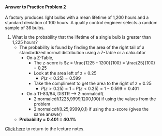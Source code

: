 #### Answer to Practice Problem 2
A factory produces light bulbs with a mean lifetime of 1,200 hours and a standard deviation of 100 hours. A quality control engineer selects a random sample of 36 bulbs.

1. What is the probability that the lifetime of a single bulb is greater than 1,225 hours?
    * The probability is found by finding the area of the right tail of a standardized normal distribution using a Z-Table or a calculator
        * On a Z-Table,
            * The z-score is $z = \frac{1225 - 1200}{100} = \frac{25}{100} = 0.25
            * Look at the area left of z = 0.25
                * $P(z < 0.25) = 0.599$
            * Take the compliment to get the area to the right of z = 0.25
                * $P(z > 0.25) = 1 - P(z < 0.25) = 1 - 0.599 = 0.401$
        * On a TI-83/84, DISTR --> 2:normalcdf(
            * 2:normalcdf(1225,9999,1200,100) if using the values from the problem
            * 2:normalcdf(0.25,9999,0,1) if using the z-score (gives the same answer)
    * __Probability = 0.401 = 40.1\%__

[Click here](https://github.com/drolsonmi/SnowCollegeClasses/blob/main/math1040online/Lectures/17_2_StatsOfSamplingDists.md) to return to the lecture notes.
